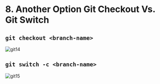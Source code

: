 # 8. Another Option Git Checkout Vs. Git Switch

## `git checkout <branch-name>`

![git14](https://user-images.githubusercontent.com/50626798/228801959-4f316a80-2ea6-4427-b45e-104105d859ad.png)

## `git switch -c <branch-name>`

![git15](https://user-images.githubusercontent.com/50626798/228801965-3cef0d26-4995-44f1-bcf8-a57bec6052f8.png)
